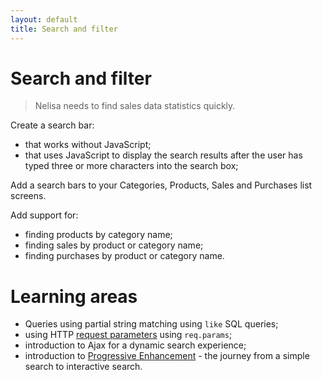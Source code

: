 ```yaml
---
layout: default
title: Search and filter
---
```


# Search and filter

> Nelisa needs to find sales data statistics quickly.

Create a search bar:

* that works without JavaScript;
* that uses JavaScript to display the search results after the user has typed three or more characters into the search box;

Add a search bars to your Categories, Products, Sales and Purchases list screens.

Add support for:

* finding products by category name;
* finding sales by product or category name;
* finding purchases by product or category name.

# Learning areas

* Queries using partial string matching using `like` SQL queries;
* using HTTP [request parameters](http://expressjs.projectcodex.co/steps/routes.html/#routes-with-parameters) using `req.params`;
* introduction to Ajax for a dynamic search experience;
* introduction to [Progressive Enhancement](https://www.smashingmagazine.com/2009/04/progressive-enhancement-what-it-is-and-how-to-use-it/) - the journey from a simple search to interactive search.
